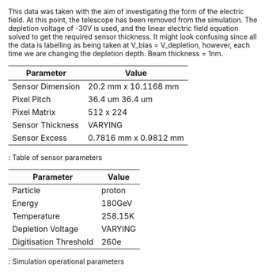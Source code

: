 This data was taken with the aim of investigating the form of the electric field. At this point, the telescope has been removed from the simulation. The depletion voltage of -30V is used, and the linear electric field equation solved to get the required sensor thickness. It might look confusing since all the data is labelling as being taken at V_bias = V_depletion, however, each time we are changing the depletion depth. Beam thickness = 1nm.


| Parameter        | Value                     |
|------------------|---------------------------|
| Sensor Dimension | 20.2 mm x 10.1168 mm      |
| Pixel Pitch      | 36.4 um 36.4 um           |
| Pixel Matrix     | 512 x 224                 |
| Sensor Thickness | VARYING                   |
| Sensor Excess    | 0.7816 mm x 0.9812 mm     |

: Table of sensor parameters


| Parameter              | Value   |
|------------------------|---------|
| Particle               | proton  |
| Energy                 | 180GeV  |
| Temperature            | 258.15K |
| Depletion Voltage      | VARYING |
| Digitisation Threshold | 260e    |

: Simulation operational parameters
